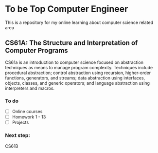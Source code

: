 # To be Top Computer Engineer

This is a repository for my online learning about computer science related area


## CS61A: The Structure and Interpretation of Computer Programs

CS61a is an introduction to computer science focused on abstraction techniques as means to manage program complexity. Techniques include procedural abstraction; control abstraction using recursion, higher-order functions, generators, and streams; data abstraction using interfaces, objects, classes, and generic operators; and language abstraction using interpreters and macros. 

### To do

- [ ] Online courses
- [ ] Homework 1 - 13
- [ ] Projects

### Next step:

CS61B
